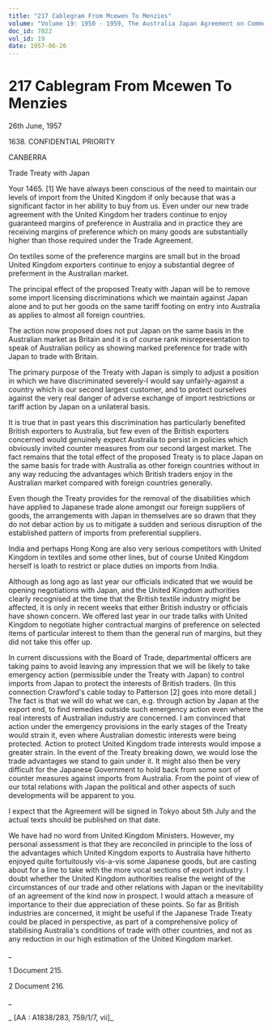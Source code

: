 ```yaml
---
title: "217 Cablegram From Mcewen To Menzies"
volume: "Volume 19: 1950 - 1959, The Australia Japan Agreement on Commerce"
doc_id: 7822
vol_id: 19
date: 1957-06-26
---
```


# 217 Cablegram From Mcewen To Menzies

26th June, 1957

1638\. CONFIDENTIAL PRIORITY

CANBERRA

Trade Treaty with Japan

Your 1465. [1] We have always been conscious of the need to maintain our levels of import from the United Kingdom if only because that was a significant factor in her ability to buy from us. Even under our new trade agreement with the United Kingdom her traders continue to enjoy guaranteed margins of preference in Australia and in practice they are receiving margins of preference which on many goods are substantially higher than those required under the Trade Agreement.

On textiles some of the preference margins are small but in the broad United Kingdom exporters continue to enjoy a substantial degree of preferment in the Australian market.

The principal effect of the proposed Treaty with Japan will be to remove some import licensing discriminations which we maintain against Japan alone and to put her goods on the same tariff footing on entry into Australia as applies to almost all foreign countries.

The action now proposed does not put Japan on the same basis in the Australian market as Britain and it is of course rank misrepresentation to speak of Australian policy as showing marked preference for trade with Japan to trade with Britain.

The primary purpose of the Treaty with Japan is simply to adjust a position in which we have discriminated severely-I would say unfairly-against a country which is our second largest customer, and to protect ourselves against the very real danger of adverse exchange of import restrictions or tariff action by Japan on a unilateral basis.

It is true that in past years this discrimination has particularly benefited British exporters to Australia, but few even of the British exporters concerned would genuinely expect Australia to persist in policies which obviously invited counter measures from our second largest market. The fact remains that the total effect of the proposed Treaty is to place Japan on the same basis for trade with Australia as other foreign countries without in any way reducing the advantages which British traders enjoy in the Australian market compared with foreign countries generally.

Even though the Treaty provides for the removal of the disabilities which have applied to Japanese trade alone amongst our foreign suppliers of goods, the arrangements with Japan in themselves are so drawn that they do not debar action by us to mitigate a sudden and serious disruption of the established pattern of imports from preferential suppliers.

India and perhaps Hong Kong are also very serious competitors with United Kingdom in textiles and some other lines, but of course United Kingdom herself is loath to restrict or place duties on imports from India.

Although as long ago as last year our officials indicated that we would be opening negotiations with Japan, and the United Kingdom authorities clearly recognised at the time that the British textile industry might be affected, it is only in recent weeks that either British industry or officials have shown concern. We offered last year in our trade talks with United Kingdom to negotiate higher contractual margins of preference on selected items of particular interest to them than the general run of margins, but they did not take this offer up.

In current discussions with the Board of Trade, departmental officers are taking pains to avoid leaving any impression that we will be likely to take emergency action (permissible under the Treaty with Japan) to control imports from Japan to protect the interests of British traders. (In this connection Crawford's cable today to Patterson [2] goes into more detail.) The fact is that we will do what we can, e.g. through action by Japan at the export end, to find remedies outside such emergency action even where the real interests of Australian industry are concerned. I am convinced that action under the emergency provisions in the early stages of the Treaty would strain it, even where Australian domestic interests were being protected. Action to protect United Kingdom trade interests would impose a greater strain. In the event of the Treaty breaking down, we would lose the trade advantages we stand to gain under it. It might also then be very difficult for the Japanese Government to hold back from some sort of counter measures against imports from Australia. From the point of view of our total relations with Japan the political and other aspects of such developments will be apparent to you.

I expect that the Agreement will be signed in Tokyo about 5th July and the actual texts should be published on that date.

We have had no word from United Kingdom Ministers. However, my personal assessment is that they are reconciled in principle to the loss of the advantages which United Kingdom exports to Australia have hitherto enjoyed quite fortuitously vis-a-vis some Japanese goods, but are casting about for a line to take with the more vocal sections of export industry. I doubt whether the United Kingdom authorities realise the weight of the circumstances of our trade and other relations with Japan or the inevitability of an agreement of the kind now in prospect. I would attach a measure of importance to their due appreciation of these points. So far as British industries are concerned, it might be useful if the Japanese Trade Treaty could be placed in perspective, as part of a comprehensive policy of stabilising Australia's conditions of trade with other countries, and not as any reduction in our high estimation of the United Kingdom market.

_

1 Document 215.

2 Document 216.

_

_ [AA : A1838/283, 759/1/7, vii]_
